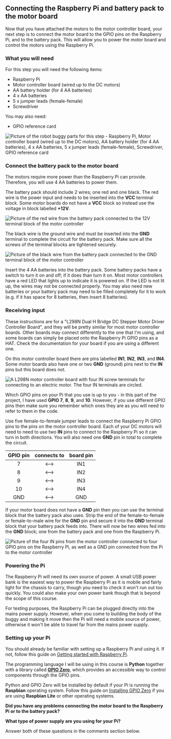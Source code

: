 [comment]: # (
Is this step open? Y/N
If so, short description of this step:
Related links:
Related files:
)

## Connecting the Raspberry Pi and battery pack to the motor board

Now that you have attached the motors to the motor controller board, your next step is to connect the motor board to the GPIO pins on the Raspberry Pi, and to the battery pack. This will allow you to power the motor board and control the motors using the Raspberry Pi.

### What you will need

For this step you will need the following items:

+ Raspberry Pi
+ Motor controller board (wired up to the DC motors)
+ AA battery holder (for 4 AA batteries)
+ 4 x AA batteries
+ 5 x jumper leads (female-female)
+ Screwdriver

You may also need:

+ GPIO reference card

![Picture of the robot buggy parts for this step - Raspberry Pi, Motor controller board (wired up to the DC motors), AA battery holder (for 4 AA batteries), 4 x AA batteries, 5 x jumper leads (female-female), Screwdriver, GPIO reference card](images/1_6-parts-for-motor-board-raspberry-pi-and-battery-pack)

### Connect the battery pack to the motor board

The motors require more power than the Raspberry Pi can provide. Therefore, you will use 4 AA batteries to power them.

The battery pack should include 2 wires; one red and one black. The red wire is the power input and needs to be inserted into the **VCC** terminal block. Some motor boards do not have a **VCC** block so instead use the voltage in block labelled **+12V**.

![Picture of the red wire from the battery pack connected to the 12V terminal block of the motor controller](images/1_6-battery-pack-red-wire-motor-controller)

The black wire is the ground wire and must be inserted into the **GND** terminal to complete the circuit for the battery pack. Make sure all the screws of the terminal blocks are tightened securely.

![Picture of the black wire from the battery pack connected to the GND terminal block of the motor controller](images/1_6-battery-pack-black-wire-motor-controller)

Insert the 4 AA batteries into the battery pack. Some battery packs have a switch to turn it on and off; if it does than turn it on. Most motor controllers have a red LED that lights up to indicate it is powered on. If the LED is not lit up, the wires may not be connected properly. You may also need new batteries or your battery pack may need to be filled completely for it to work (e.g. if it has space for 8 batteries, then insert 8 batteries).

### Receiving input

These instructions are for a "L298N Dual H Bridge DC Stepper Motor Driver Controller Board", and they will be pretty similar for most motor controller boards. Other boards may connect differently to the one that I'm using, and some boards can simply be placed onto the Raspberry Pi GPIO pins as a HAT. Check the documentation for your board if you are using a different one.

On this motor controller board there are pins labelled **IN1**, **IN2**, **IN3**, and **IN4**. Some motor boards also have one or two **GND** (ground) pins next to the **IN** pins but this board does not.

![A L298N motor controller board with four IN screw terminals for connecting to an electric motor. The four IN terminals are circled.](images/1_6-motor-controller-board-in-circled)

Which GPIO pins on your Pi that you use is up to you - in this part of the project, I have used **GPIO 7**, **8**, **9**, and **10**. However, if you use different GPIO pins then make sure you remember which ones they are as you will need to refer to them in the code.

Use five female-to-female jumper leads to connect the Raspberry Pi GPIO pins to the pins on the motor controller board. Each of your DC motors will need to need to use two **IN** pins to connect to the Raspberry Pi so it can turn in both directions. You will also need one **GND** pin in total to complete the circuit.

| GPIO pin   | connects to   | board pin   |
|:----------:|:-------------:|:-----------:|
|7           |<–>            |IN1          |
|8           |<–>            |IN2          |
|9           |<–>            |IN3          |
|10          |<–>            |IN4          |
|GND         |<–>            |GND          |

If your motor board does not have a **GND** pin then you can use the terminal block that the battery pack also uses. Strip the end of the female-to-female or female-to-male wire for the **GND** pin and secure it into the **GND** terminal block that your battery pack feeds into. There will now be two wires fed into the **GND** block; one from the battery pack and one from the Raspberry Pi.

![Picture of the four IN pins from the motor controller connected to four GPIO pins on the Raspberry Pi, as well as a GND pin connected from the Pi to the motor controller](images/1_6-motor-controller-connected-to-raspberry-pi)

### Powering the Pi

The Raspberry Pi will need its own source of power. A small USB power bank is the easiest way to power the Raspberry Pi as it is mobile and fairly light for the chassis to carry, though you need to check it won't run out too quickly. You could also make your own power bank though that is beyond the scope of this course.

For testing purposes, the Raspberry Pi can be plugged directly into the mains power supply. However, when you come to building the body of the buggy and making it move then the Pi will need a mobile source of power, otherwise it won't be able to travel far from the mains power supply.

### Setting up your Pi

You should already be familiar with setting up a Raspberry Pi and using it. If not, follow this guide on [Getting started with Raspberry Pi](https://projects.raspberrypi.org/en/projects/raspberry-pi-getting-started).

The programming language I will be using in this course is **Python** together with a library called [**GPIO Zero**](https://gpiozero.readthedocs.io/en/stable/index.html), which provides an accessible way to control components through the GPIO pins. 

Python and GPIO Zero will be installed by default if your Pi is running the **Raspbian** operating system. Follow this guide on [Installing GPIO Zero](https://gpiozero.readthedocs.io/en/stable/installing.html) if you are using **Raspbian Lite** or other operating systems.

**Did you have any problems connecting the motor board to the Raspberry Pi or to the battery pack?**

**What type of power supply are you using for your Pi?**

Answer both of these questions in the  comments section below.
